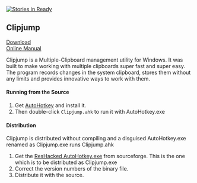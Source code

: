 [![Stories in Ready](https://badge.waffle.io/aviaryan/clipjump.png?label=ready&title=Ready)](https://waffle.io/aviaryan/clipjump)
## Clipjump
  
[Download](https://sourceforge.net/projects/clipjump/files/latest/download)  
[Online Manual](http://http://clipjump.sourceforge.net/docs/)
  
Clipjump is a Multiple-Clipboard management utility for Windows.
It was built to make working with multiple clipboards super fast and super easy.
The program records changes in the system clipboard, stores them without any limits and provides innovative ways to work with them.  
  

#### Running from the Source
1. Get [AutoHotkey](http://www.ahkscript.org) and install it.
2. Then double-click `Clipjump.ahk` to run it with AutoHotkey.exe
  
#### Distribution
Clipjump is distributed without compiling and a disguised AutoHotkey.exe renamed as  Clipjump.exe runs Clipjump.ahk  
  
1. Get the [ResHacked AutoHotkey.exe](http://sourceforge.net/projects/clipjump/files/other_downloads/Clipjump_ahkExe.7z/download) from sourceforge. This is the one which is to be distributed as Clipjump.exe  
2. Correct the version numbers of the binary file.  
3. Distribute it with the source.
  
